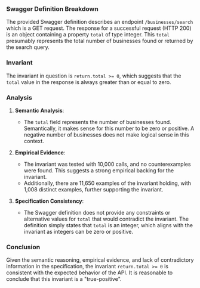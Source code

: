### Swagger Definition Breakdown

The provided Swagger definition describes an endpoint `/businesses/search` which is a GET request. The response for a successful request (HTTP 200) is an object containing a property `total` of type integer. This `total` presumably represents the total number of businesses found or returned by the search query.

### Invariant

The invariant in question is `return.total >= 0`, which suggests that the `total` value in the response is always greater than or equal to zero.

### Analysis

1. **Semantic Analysis**: 
   - The `total` field represents the number of businesses found. Semantically, it makes sense for this number to be zero or positive. A negative number of businesses does not make logical sense in this context.

2. **Empirical Evidence**:
   - The invariant was tested with 10,000 calls, and no counterexamples were found. This suggests a strong empirical backing for the invariant.
   - Additionally, there are 11,650 examples of the invariant holding, with 1,008 distinct examples, further supporting the invariant.

3. **Specification Consistency**:
   - The Swagger definition does not provide any constraints or alternative values for `total` that would contradict the invariant. The definition simply states that `total` is an integer, which aligns with the invariant as integers can be zero or positive.

### Conclusion

Given the semantic reasoning, empirical evidence, and lack of contradictory information in the specification, the invariant `return.total >= 0` is consistent with the expected behavior of the API. It is reasonable to conclude that this invariant is a "true-positive".
